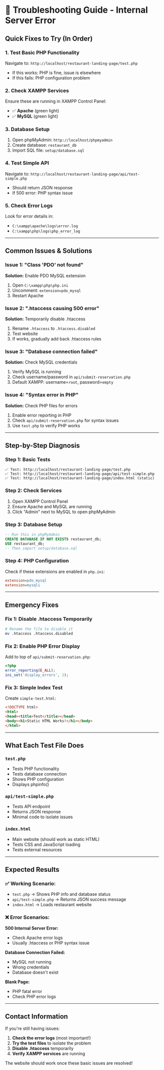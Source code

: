 # 🔧 Troubleshooting Guide - Internal Server Error

## Quick Fixes to Try (In Order)

### 1. **Test Basic PHP Functionality**
Navigate to: `http://localhost/restaurant-landing-page/test.php`
- If this works: PHP is fine, issue is elsewhere
- If this fails: PHP configuration problem

### 2. **Check XAMPP Services**
Ensure these are running in XAMPP Control Panel:
- ✅ **Apache** (green light)
- ✅ **MySQL** (green light)

### 3. **Database Setup**
1. Open phpMyAdmin: `http://localhost/phpmyadmin`
2. Create database: `restaurant_db`
3. Import SQL file: `setup/database.sql`

### 4. **Test Simple API**
Navigate to: `http://localhost/restaurant-landing-page/api/test-simple.php`
- Should return JSON response
- If 500 error: PHP syntax issue

### 5. **Check Error Logs**
Look for error details in:
- `C:\xampp\apache\logs\error.log`
- `C:\xampp\php\logs\php_error_log`

---

## Common Issues & Solutions

### Issue 1: "Class 'PDO' not found"
**Solution:** Enable PDO MySQL extension
1. Open `C:\xampp\php\php.ini`
2. Uncomment: `extension=pdo_mysql`
3. Restart Apache

### Issue 2: ".htaccess causing 500 error"
**Solution:** Temporarily disable .htaccess
1. Rename `.htaccess` to `.htaccess.disabled`
2. Test website
3. If works, gradually add back .htaccess rules

### Issue 3: "Database connection failed"
**Solution:** Check MySQL credentials
1. Verify MySQL is running
2. Check username/password in `api/submit-reservation.php`
3. Default XAMPP: username=`root`, password=`empty`

### Issue 4: "Syntax error in PHP"
**Solution:** Check PHP files for errors
1. Enable error reporting in PHP
2. Check `api/submit-reservation.php` for syntax issues
3. Use `test.php` to verify PHP works

---

## Step-by-Step Diagnosis

### Step 1: Basic Tests
```
✅ Test: http://localhost/restaurant-landing-page/test.php
✅ Test: http://localhost/restaurant-landing-page/api/test-simple.php
✅ Test: http://localhost/restaurant-landing-page/index.html (static)
```

### Step 2: Check Services
1. Open XAMPP Control Panel
2. Ensure Apache and MySQL are running
3. Click "Admin" next to MySQL to open phpMyAdmin

### Step 3: Database Setup
```sql
-- Run this in phpMyAdmin
CREATE DATABASE IF NOT EXISTS restaurant_db;
USE restaurant_db;
-- Then import setup/database.sql
```

### Step 4: PHP Configuration
Check if these extensions are enabled in `php.ini`:
```ini
extension=pdo_mysql
extension=mysqli
```

---

## Emergency Fixes

### Fix 1: Disable .htaccess Temporarily
```bash
# Rename the file to disable it
mv .htaccess .htaccess.disabled
```

### Fix 2: Enable PHP Error Display
Add to top of `api/submit-reservation.php`:
```php
<?php
error_reporting(E_ALL);
ini_set('display_errors', 1);
```

### Fix 3: Simple Index Test
Create `simple-test.html`:
```html
<!DOCTYPE html>
<html>
<head><title>Test</title></head>
<body><h1>Static HTML Works!</h1></body>
</html>
```

---

## What Each Test File Does

### `test.php`
- Tests PHP functionality
- Tests database connection
- Shows PHP configuration
- Displays phpinfo()

### `api/test-simple.php`
- Tests API endpoint
- Returns JSON response
- Minimal code to isolate issues

### `index.html`
- Main website (should work as static HTML)
- Tests CSS and JavaScript loading
- Tests external resources

---

## Expected Results

### ✅ Working Scenario:
- `test.php` → Shows PHP info and database status
- `api/test-simple.php` → Returns JSON success message
- `index.html` → Loads restaurant website

### ❌ Error Scenarios:

**500 Internal Server Error:**
- Check Apache error logs
- Usually .htaccess or PHP syntax issue

**Database Connection Failed:**
- MySQL not running
- Wrong credentials
- Database doesn't exist

**Blank Page:**
- PHP fatal error
- Check PHP error logs

---

## Contact Information

If you're still having issues:

1. **Check the error logs** (most important!)
2. **Try the test files** to isolate the problem
3. **Disable .htaccess** temporarily
4. **Verify XAMPP services** are running

The website should work once these basic issues are resolved!
